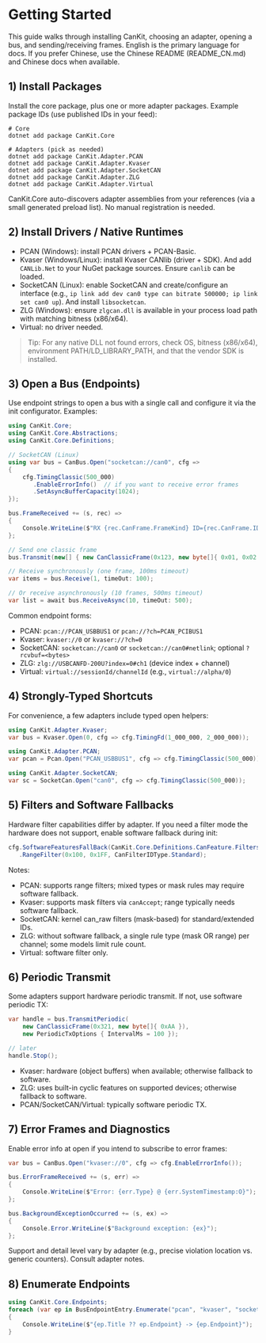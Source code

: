 # Getting Started

This guide walks through installing CanKit, choosing an adapter, opening a bus, and sending/receiving frames. English is the primary language for docs. If you prefer Chinese, use the Chinese README (README_CN.md) and Chinese docs when available.

## 1) Install Packages

Install the core package, plus one or more adapter packages. Example package IDs (use published IDs in your feed):

```
# Core
dotnet add package CanKit.Core

# Adapters (pick as needed)
dotnet add package CanKit.Adapter.PCAN
dotnet add package CanKit.Adapter.Kvaser
dotnet add package CanKit.Adapter.SocketCAN
dotnet add package CanKit.Adapter.ZLG
dotnet add package CanKit.Adapter.Virtual
```

CanKit.Core auto-discovers adapter assemblies from your references (via a small generated preload list). No manual registration is needed.

## 2) Install Drivers / Native Runtimes

- PCAN (Windows): install PCAN drivers + PCAN-Basic.
- Kvaser (Windows/Linux): install Kvaser CANlib (driver + SDK). And add `CANLib.Net` to your NuGet package sources. Ensure `canlib` can be loaded.
- SocketCAN (Linux): enable SocketCAN and create/configure an interface (e.g., `ip link add dev can0 type can bitrate 500000; ip link set can0 up`). And install `libsocketcan`.
- ZLG (Windows): ensure `zlgcan.dll` is available in your process load path with matching bitness (x86/x64).
- Virtual: no driver needed.

> Tip: For any native DLL not found errors, check OS, bitness (x86/x64), environment PATH/LD_LIBRARY_PATH, and that the vendor SDK is installed.

## 3) Open a Bus (Endpoints)

Use endpoint strings to open a bus with a single call and configure it via the init configurator. Examples:

```csharp
using CanKit.Core;
using CanKit.Core.Abstractions;
using CanKit.Core.Definitions;

// SocketCAN (Linux)
using var bus = CanBus.Open("socketcan://can0", cfg =>
{
    cfg.TimingClassic(500_000)
       .EnableErrorInfo()  // if you want to receive error frames
       .SetAsyncBufferCapacity(1024);
});

bus.FrameReceived += (s, rec) =>
{
    Console.WriteLine($"RX {rec.CanFrame.FrameKind} ID={rec.CanFrame.ID:X} DLC={rec.CanFrame.Dlc}");
};

// Send one classic frame
bus.Transmit(new[] { new CanClassicFrame(0x123, new byte[]{ 0x01, 0x02 }) });

// Receive synchronously (one frame, 100ms timeout)
var items = bus.Receive(1, timeOut: 100);

// Or receive asynchronously (10 frames, 500ms timeout)
var list = await bus.ReceiveAsync(10, timeOut: 500);
```

Common endpoint forms:
- PCAN: `pcan://PCAN_USBBUS1` or `pcan://?ch=PCAN_PCIBUS1`
- Kvaser: `kvaser://0` or `kvaser://?ch=0`
- SocketCAN: `socketcan://can0` or `socketcan://can0#netlink`; optional `?rcvbuf=<bytes>`
- ZLG: `zlg://USBCANFD-200U?index=0#ch1` (device index + channel)
- Virtual: `virtual://sessionId/channelId` (e.g., `virtual://alpha/0`)

## 4) Strongly-Typed Shortcuts

For convenience, a few adapters include typed open helpers:

```csharp
using CanKit.Adapter.Kvaser;
var bus = Kvaser.Open(0, cfg => cfg.TimingFd(1_000_000, 2_000_000));

using CanKit.Adapter.PCAN;
var pcan = Pcan.Open("PCAN_USBBUS1", cfg => cfg.TimingClassic(500_000));

using CanKit.Adapter.SocketCAN;
var sc = SocketCan.Open("can0", cfg => cfg.TimingClassic(500_000));
```

## 5) Filters and Software Fallbacks

Hardware filter capabilities differ by adapter. If you need a filter mode the hardware does not support, enable software fallback during init:

```csharp
cfg.SoftwareFeaturesFallBack(CanKit.Core.Definitions.CanFeature.Filters)
   .RangeFilter(0x100, 0x1FF, CanFilterIDType.Standard);
```

Notes:
- PCAN: supports range filters; mixed types or mask rules may require software fallback.
- Kvaser: supports mask filters via `canAccept`; range typically needs software fallback.
- SocketCAN: kernel can_raw filters (mask-based) for standard/extended IDs.
- ZLG: without software fallback, a single rule type (mask OR range) per channel; some models limit rule count.
- Virtual: software filter only.

## 6) Periodic Transmit

Some adapters support hardware periodic transmit. If not, use software periodic TX:

```csharp
var handle = bus.TransmitPeriodic(
    new CanClassicFrame(0x321, new byte[]{ 0xAA }),
    new PeriodicTxOptions { IntervalMs = 100 });

// later
handle.Stop();
```

- Kvaser: hardware (object buffers) when available; otherwise fallback to software.
- ZLG: uses built-in cyclic features on supported devices; otherwise fallback to software.
- PCAN/SocketCAN/Virtual: typically software periodic TX.

## 7) Error Frames and Diagnostics

Enable error info at open if you intend to subscribe to error frames:

```csharp
var bus = CanBus.Open("kvaser://0", cfg => cfg.EnableErrorInfo());

bus.ErrorFrameReceived += (s, err) =>
{
    Console.WriteLine($"Error: {err.Type} @ {err.SystemTimestamp:O}");
};

bus.BackgroundExceptionOccurred += (s, ex) =>
{
    Console.Error.WriteLine($"Background exception: {ex}");
};
```

Support and detail level vary by adapter (e.g., precise violation location vs. generic counters). Consult adapter notes.

## 8) Enumerate Endpoints

```csharp
using CanKit.Core.Endpoints;
foreach (var ep in BusEndpointEntry.Enumerate("pcan", "kvaser", "socketcan", "zlg", "virtual"))
{
    Console.WriteLine($"{ep.Title ?? ep.Endpoint} -> {ep.Endpoint}");
}
```

